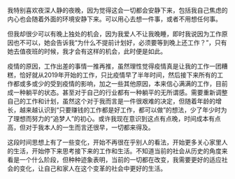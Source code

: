 我特别喜欢夜深人静的夜晚，因为觉得这会一切都会安静下来，包括我自己焦虑的内心也会随着外面的环境安静下来。可以用心去想一件事，或者不用想任何事。

但我却很少可以有晚上独处的机会，因为我爱人不让我晚睡，即时我说因为工作原因也不可以，她会告诉我“为什么不提前计划好，必须要等到晚上还工作？”，只有她去值夜班的时候，我才会有这样的机会，此时便是如此。

<!--more-->

疫情的原因，工作出差的事情一推再推，虽然理性觉得疫情真是让我的工作一团糟糕，恰好就从2019年开始的工作，只比疫情早了半年时间，然后接下来所有的工作都或多或少的受到疫情的影响，加之一些其他原因，本来信心满满的工作，目前成一种躺平的状态。甚至对于自己的行业都有一种躺平的无所谓感。需要重新调整自己的工作和计划，虽然这个对于我而言是一件很艰难的决定，但随着年龄的增长，越来越认识到“只要赚钱的工作都是好工作，都可以做”的想法，少了年少时为了理想而努力的“追梦人”的初心。或许我现在意识到这点有点晚，时间成本有点高，但对于我本人的一生而言还很早，一切都来得及。

这段时间思想上有了一些变化，开始不再很在乎别人的看法，开始更多关心家里人的生活，开始停下来思考接下来的工作和生活。不知道当前的社会从历史的角度来看是一个什么阶段，但种种迹象表明，当前的一切都在改变，我需要更好的适应社会的变化，让自己和家人在这个变革的社会中更好的生活。

